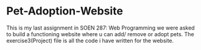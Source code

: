 # Pet-Adoption-Website
This is my last assignment in SOEN 287: Web Programming we were asked to build a functioning website where u can add/ remove or adopt pets.
The exercise3(Project) file is all the code i have written for the website.
